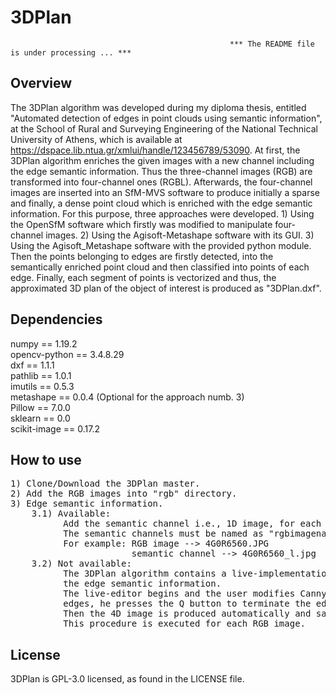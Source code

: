 # 3DPlan

                                                     *** The README file is under processing ... ***
## Overview
The 3DPlan algorithm was developed during my diploma thesis, entitled "Automated detection of edges in point clouds using semantic information", at the School of Rural and Surveying Engineering of the National Technical University of Athens, which is available at https://dspace.lib.ntua.gr/xmlui/handle/123456789/53090.
At first, the 3DPlan algorithm enriches the given images with a new channel including the edge semantic information. Thus the three-channel images (RGB) are transformed into four-channel ones (RGBL). Afterwards, the four-channel images are inserted into an SfM-MVS software to produce initially a sparse and finally, a dense point cloud which is enriched with the edge semantic information.
For this purpose, three approaches were developed. 1) Using the OpenSfM software which firstly was modified to manipulate four-channel images. 2) Using the Agisoft-Metashape software with its GUI. 3) Using the Agisoft_Metashape software with the provided python module.
Then the points belonging to edges are firstly detected, into the semantically enriched point cloud and then classified into points of each edge. Finally, each segment of points is vectorized and thus, the approximated 3D plan of the object of interest is produced as "3DPlan.dxf".

## Dependencies
numpy == 1.19.2 <br>
opencv-python == 3.4.8.29 <br>
dxf == 1.1.1 <br>
pathlib == 1.0.1 <br>
imutils == 0.5.3 <br>
metashape == 0.0.4 (Optional for the approach numb. 3) <br>
Pillow == 7.0.0 <br>
sklearn == 0.0 <br>
scikit-image == 0.17.2 <br>

## How to use
<pre>
1) Clone/Download the 3DPlan master.
2) Add the RGB images into "rgb" directory.
3) Edge semantic information.
    3.1) Available:
          Add the semantic channel i.e., 1D image, for each image, into "semantic_images" directory.
          The semantic channels must be named as "rgbimagename_l.jpg"
          For example: RGB image --> 4G0R6560.JPG
                       semantic channel --> 4G0R6560_l.jpg
    3.2) Not available:
          The 3DPlan algorithm contains a live-implementation of the Canny algorithm which could be used for producing
          the edge semantic information.
          The live-editor begins and the user modifies Canny's parameters. When the user is satisfied by the detected
          edges, he presses the Q button to terminate the editing procedure.
          Then the 4D image is produced automatically and saved into "images" directory which is created automatically.
          This procedure is executed for each RGB image.
</pre>

## License
3DPlan is GPL-3.0 licensed, as found in the LICENSE file.
